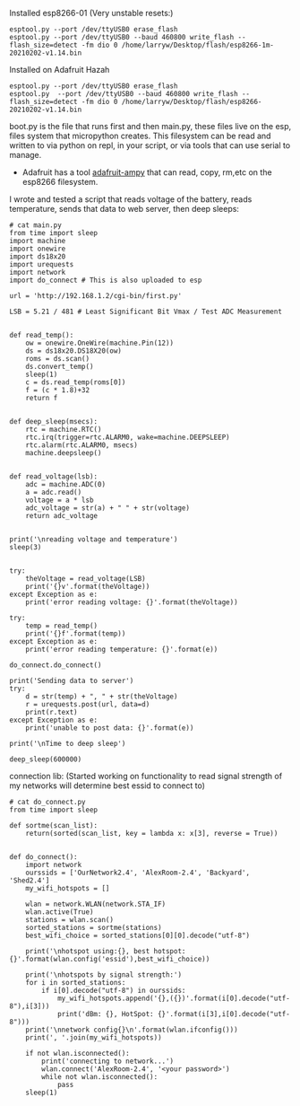 Installed esp8266-01 (Very unstable resets:)

```
esptool.py --port /dev/ttyUSB0 erase_flash
esptool.py --port /dev/ttyUSB0 --baud 460800 write_flash --flash_size=detect -fm dio 0 /home/larryw/Desktop/flash/esp8266-1m-20210202-v1.14.bin
```

Installed on Adafruit Hazah
```
esptool.py --port /dev/ttyUSB0 erase_flash
esptool.py  --port /dev/ttyUSB0 --baud 460800 write_flash --flash_size=detect -fm dio 0 /home/larryw/Desktop/flash/esp8266-20210202-v1.14.bin
```
boot.py is the file that runs first and then main.py, these files live on the esp, files system that micropython creates. This filesystem can be read and written to via python on repl, in your script, or via tools that can use serial to manage.
  - Adafruit has a tool [adafruit-ampy](https://learn.adafruit.com/micropython-basics-load-files-and-run-code/install-ampy?gclid=Cj0KCQjw0caCBhCIARIsAGAfuMxI42mR9D5vCgR_MoLn2ln7aC0qGG-dMGxoMWt9SmYBjVuPZ0xIZN0aAohNEALw_wcB) that can read, copy, rm,etc on the esp8266 filesystem.

I wrote and tested a script that reads voltage of the battery, reads temperature, sends that data to web server, then deep sleeps:
```
# cat main.py 
from time import sleep
import machine
import onewire
import ds18x20
import urequests
import network
import do_connect # This is also uploaded to esp

url = 'http://192.168.1.2/cgi-bin/first.py'

LSB = 5.21 / 481 # Least Significant Bit Vmax / Test ADC Measurement


def read_temp():
    ow = onewire.OneWire(machine.Pin(12))
    ds = ds18x20.DS18X20(ow)
    roms = ds.scan()
    ds.convert_temp()
    sleep(1) 
    c = ds.read_temp(roms[0])
    f = (c * 1.8)+32
    return f


def deep_sleep(msecs):
    rtc = machine.RTC()
    rtc.irq(trigger=rtc.ALARM0, wake=machine.DEEPSLEEP)
    rtc.alarm(rtc.ALARM0, msecs)
    machine.deepsleep()


def read_voltage(lsb):
    adc = machine.ADC(0)
    a = adc.read()
    voltage = a * lsb
    adc_voltage = str(a) + " " + str(voltage)
    return adc_voltage


print('\nreading voltage and temperature')
sleep(3)


try:
    theVoltage = read_voltage(LSB)
    print('{}v'.format(theVoltage))
except Exception as e:
    print('error reading voltage: {}'.format(theVoltage))

try:
    temp = read_temp()
    print('{}f'.format(temp))
except Exception as e:
    print('error reading temperature: {}'.format(e))

do_connect.do_connect()

print('Sending data to server')
try:
    d = str(temp) + ", " + str(theVoltage)
    r = urequests.post(url, data=d)
    print(r.text)
except Exception as e:
    print('unable to post data: {}'.format(e))

print('\nTime to deep sleep')

deep_sleep(600000)
```
connection lib: (Started working on functionality to read signal strength of my networks will determine best essid to connect to)
```
# cat do_connect.py 
from time import sleep

def sortme(scan_list):
    return(sorted(scan_list, key = lambda x: x[3], reverse = True))


def do_connect():
    import network
    ourssids = ['OurNetwork2.4', 'AlexRoom-2.4', 'Backyard', 'Shed2.4']
    my_wifi_hotspots = []

    wlan = network.WLAN(network.STA_IF)
    wlan.active(True)
    stations = wlan.scan()
    sorted_stations = sortme(stations)
    best_wifi_choice = sorted_stations[0][0].decode("utf-8")

    print('\nhotspot using:{}, best hotspot:{}'.format(wlan.config('essid'),best_wifi_choice))

    print('\nhotspots by signal strength:')
    for i in sorted_stations:
        if i[0].decode("utf-8") in ourssids:
            my_wifi_hotspots.append('{},({})'.format(i[0].decode("utf-8"),i[3]))
            print('dBm: {}, HotSpot: {}'.format(i[3],i[0].decode("utf-8"))) 
    print('\nnetwork config{}\n'.format(wlan.ifconfig()))
    print(', '.join(my_wifi_hotspots))

    if not wlan.isconnected():
        print('connecting to network...')
        wlan.connect('AlexRoom-2.4', '<your password>')
        while not wlan.isconnected():
            pass
    sleep(1)
```

